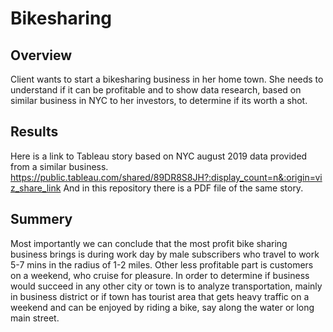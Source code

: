 # Bikesharing

## Overview
Client wants to start a bikesharing business in her home town. She needs to understand if it can be profitable and to show data research, based on similar business in NYC to her investors, to determine if its worth a shot.

## Results
Here is a link to Tableau story based on NYC august 2019 data provided from a similar business.
https://public.tableau.com/shared/89DR8S8JH?:display_count=n&:origin=viz_share_link
And in this repository there is a  PDF file of the same story.

## Summery
Most importantly we can conclude that the most profit bike sharing business brings is during work day by male subscribers who travel to work 5-7 mins in the radius of 1-2 miles. Other less profitable part is customers on a weekend, who cruise for pleasure. In order to determine if business would succeed in any other city or town is to analyze transportation, mainly in business district or if town has tourist area that gets heavy traffic on a weekend and can be enjoyed by riding a bike, say along the water or long main street.
